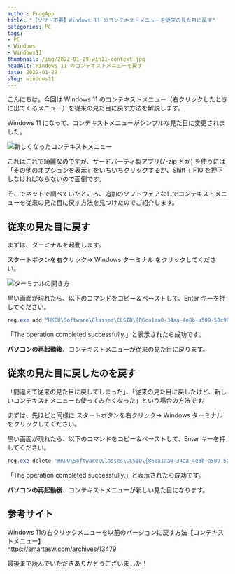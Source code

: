 ```yaml
---
author: FrogApp
title: "【ソフト不要】Windows 11 のコンテキストメニューを従来の見た目に戻す"
categories: PC
tags:
- PC
- Windows
- Windows11
thumbnail: /img/2022-01-29-win11-context.jpg
headAlt: Windows 11 のコンテキストメニューを戻す
date: 2022-01-29
slug: windows11
---
```



こんにちは。今回は Windows 11 のコンテキストメニュー（右クリックしたときに出てくるメニュー）を従来の見た目に戻す方法を解説します。

Windows 11 になって、コンテキストメニューがシンプルな見た目に変更されました。

![新しくなったコンテキストメニュー](https://user-images.githubusercontent.com/75155258/151647824-51d87563-dfbf-437f-b524-af6643908fb7.jpg)

これはこれで綺麗なのですが、サードパーティ製アプリ(7-zip とか) を使うには「その他のオプションを表示」をいちいちクリックするか、Shift + F10 を押下しなければならないので面倒です。

そこでネットで調べていたところ、追加のソフトウェアなしでコンテキストメニューを従来の見た目に戻す方法を見つけたのでご紹介します。

## 従来の見た目に戻す

まずは、ターミナルを起動します。

スタートボタンを右クリック→ Windows ターミナル をクリックしてください。

![ターミナルの開き方](https://user-images.githubusercontent.com/75155258/151647820-db7dcce9-2cba-4992-8553-89aa02f0b36d.jpg)

黒い画面が現れたら、以下のコマンドをコピー＆ペーストして、Enter キーを押してください。

```powershell
reg.exe add "HKCU\Software\Classes\CLSID\{86ca1aa0-34aa-4e8b-a509-50c905bae2a2}\InprocServer32" /f /ve
```

「The operation completed successfully.」と表示されたら成功です。

**パソコンの再起動後**、コンテキストメニューが従来の見た目に戻ります。

## 従来の見た目に戻したのを戻す

「間違えて従来の見た目に戻してしまった」、「従来の見た目に戻したけど、新しいコンテキストメニューも使ってみたくなった」という場合の方法です。

まずは、先ほどと同様に スタートボタンを右クリック→ Windows ターミナル をクリックしてください。

黒い画面が現れたら、以下のコマンドをコピー＆ペーストして、Enter キーを押してください。

```powershell
reg.exe delete "HKCU\Software\Classes\CLSID\{86ca1aa0-34aa-4e8b-a509-50c905bae2a2}" /f
```

「The operation completed successfully.」と表示されたら成功です。

**パソコンの再起動後**、コンテキストメニューが新しい見た目になります。

## 参考サイト

Windows 11の右クリックメニューを以前のバージョンに戻す方法【コンテキストメニュー】 <br>
<a href="https://smartasw.com/archives/13479" target="_blank" rel="noopener noreferrer">https://smartasw.com/archives/13479</a>

最後まで読んでいただきありがとうございました！
